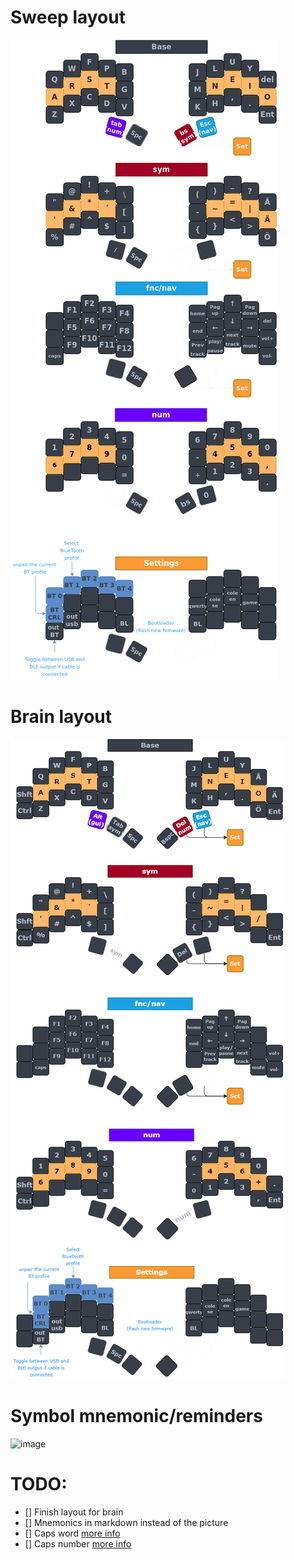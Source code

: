
# Sweep layout
![image](docs/export/sweep.png)

# Brain layout
![image](docs/export/brain.png)

# Symbol mnemonic/reminders
![image](https://user-images.githubusercontent.com/38097580/201288652-b7363230-00dc-4a81-8a46-78db945c48f5.png)

# TODO:
- [] Finish layout for brain
- [] Mnemonics in markdown instead of the picture
- [] Caps word [more info](https://getreuer.info/posts/keyboards/caps-word/index.html)
- [] Caps number [more info](https://github.com/zmkfirmware/zmk/pull/1451)
